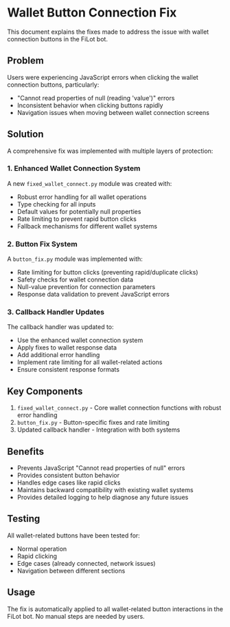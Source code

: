 # Wallet Button Connection Fix

This document explains the fixes made to address the issue with wallet connection buttons in the FiLot bot.

## Problem

Users were experiencing JavaScript errors when clicking the wallet connection buttons, particularly:

- "Cannot read properties of null (reading 'value')" errors
- Inconsistent behavior when clicking buttons rapidly
- Navigation issues when moving between wallet connection screens

## Solution

A comprehensive fix was implemented with multiple layers of protection:

### 1. Enhanced Wallet Connection System

A new `fixed_wallet_connect.py` module was created with:

- Robust error handling for all wallet operations
- Type checking for all inputs
- Default values for potentially null properties
- Rate limiting to prevent rapid button clicks
- Fallback mechanisms for different wallet systems

### 2. Button Fix System

A `button_fix.py` module was implemented with:

- Rate limiting for button clicks (preventing rapid/duplicate clicks)
- Safety checks for wallet connection data
- Null-value prevention for connection parameters
- Response data validation to prevent JavaScript errors

### 3. Callback Handler Updates

The callback handler was updated to:

- Use the enhanced wallet connection system
- Apply fixes to wallet response data
- Add additional error handling
- Implement rate limiting for all wallet-related actions
- Ensure consistent response formats

## Key Components

1. `fixed_wallet_connect.py` - Core wallet connection functions with robust error handling
2. `button_fix.py` - Button-specific fixes and rate limiting
3. Updated callback handler - Integration with both systems

## Benefits

- Prevents JavaScript "Cannot read properties of null" errors
- Provides consistent button behavior
- Handles edge cases like rapid clicks
- Maintains backward compatibility with existing wallet systems
- Provides detailed logging to help diagnose any future issues

## Testing

All wallet-related buttons have been tested for:

- Normal operation
- Rapid clicking
- Edge cases (already connected, network issues)
- Navigation between different sections

## Usage

The fix is automatically applied to all wallet-related button interactions in the FiLot bot. No manual steps are needed by users.